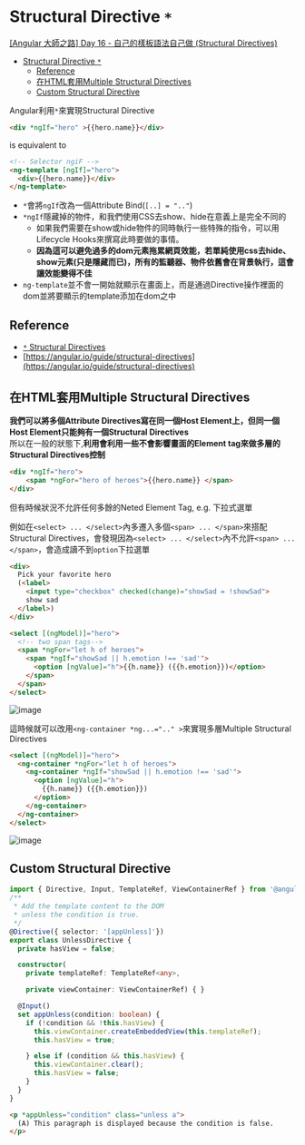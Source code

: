 # Structural Directive `*`

[[Angular 大師之路] Day 16 - 自己的樣板語法自己做 (Structural Directives)](https://ithelp.ithome.com.tw/articles/10207012)

- [Structural Directive `*`](#structural-directive-)
  - [Reference](#reference)
  - [在HTML套用Multiple Structural Directives](#在html套用multiple-structural-directives)
  - [Custom Structural Directive](#custom-structural-directive)

Angular利用`*`來實現Structural Directive  

```html
<div *ngIf="hero" >{{hero.name}}</div>
```
is equivalent to
```html
<!-- Selector ngiF -->
<ng-template [ngIf]="hero">
  <div>{{hero.name}}</div>
</ng-template>
```
- `*`會將`ngIf`改為一個Attribute Bind(`[..] = ".."`) 
- `*ngIf`隱藏掉的物件，和我們使用CSS去show、hide在意義上是完全不同的
  - 如果我們需要在show或hide物件的同時執行一些特殊的指令，可以用Lifecycle Hooks來撰寫此時要做的事情。
  - **因為這可以避免過多的dom元素拖累網頁效能，若單純使用css去hide、show元素(只是隱藏而已)，所有的監聽器、物件依舊會在背景執行，這會讓效能變得不佳**
- `ng-template`並不會一開始就顯示在畫面上，而是通過Directive操作裡面的dom並將要顯示的template添加在dom之中

## Reference
- [`*` Structural Directives](https://ithelp.ithome.com.tw/articles/10195273)
- [https://angular.io/guide/structural-directives](https://angular.io/guide/structural-directives)

## 在HTML套用Multiple Structural Directives 

**我們可以將多個Attribute Directives寫在同一個Host Element上，但同一個Host Element只能夠有一個Structural Directives**   
所以在一般的狀態下,**利用會利用一些不會影響畫面的Element tag來做多層的Structural Directives控制**   
```html
<div *ngIf="hero">
    <span *ngFor="hero of heroes">{{hero.name}} </span>
</div>
```

但有時候狀況不允許任何多餘的Neted Element Tag, e.g. 下拉式選單  

例如在`<select> ... </select>`內多遷入多個`<span> ... </span>`來搭配Structural Directives，會發現因為`<select> ... </select>`內不允許`<span> ... </span>`，會造成讀不到`option`下拉選單
```html 
<div>
  Pick your favorite hero
  (<label>
    <input type="checkbox" checked(change)="showSad = !showSad">
    show sad
  </label>)
</div>

<select [(ngModel)]="hero">
  <!-- two span tags-->
  <span *ngFor="let h of heroes">
    <span *ngIf="showSad || h.emotion !== 'sad'">
      <option [ngValue]="h">{{h.name}} ({{h.emotion}})</option>
    </span>
  </span>
</select>
```
![image](https://user-images.githubusercontent.com/68631186/129431539-5f8ffb4c-92e4-4dd8-b8eb-b78a687f6ba6.png)

這時候就可以改用`<ng-container *ng...=".." >`來實現多層Multiple Structural Directives 
```html
<select [(ngModel)]="hero">
  <ng-container *ngFor="let h of heroes">
    <ng-container *ngIf="showSad || h.emotion !== 'sad'">
      <option [ngValue]="h">
        {{h.name}} ({{h.emotion}})
      </option>
    </ng-container>
  </ng-container>
</select>
```
![image](https://user-images.githubusercontent.com/68631186/129431979-33264c35-0cf9-4998-aaaa-c03294e83fc4.gif)

## Custom Structural Directive

```typescript
import { Directive, Input, TemplateRef, ViewContainerRef } from '@angular/core';
/**
 * Add the template content to the DOM 
 * unless the condition is true.
 */
@Directive({ selector: '[appUnless]'})
export class UnlessDirective {
  private hasView = false;

  constructor(
    private templateRef: TemplateRef<any>,

    private viewContainer: ViewContainerRef) { }

  @Input() 
  set appUnless(condition: boolean) {
    if (!condition && !this.hasView) {
      this.viewContainer.createEmbeddedView(this.templateRef);
      this.hasView = true;

    } else if (condition && this.hasView) {
      this.viewContainer.clear();
      this.hasView = false;
    }
  }
}
```
```html
<p *appUnless="condition" class="unless a">
  (A) This paragraph is displayed because the condition is false.
</p>
```

